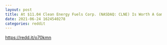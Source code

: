 ```yaml
--- 
layout: post 
title: At $11.04 Clean Energy Fuels Corp. (NASDAQ: CLNE) Is Worth A Gamble 
date: 2021-06-24 1624540278 
categories: reddit 
--- 
```

https://redd.it/o70kmn